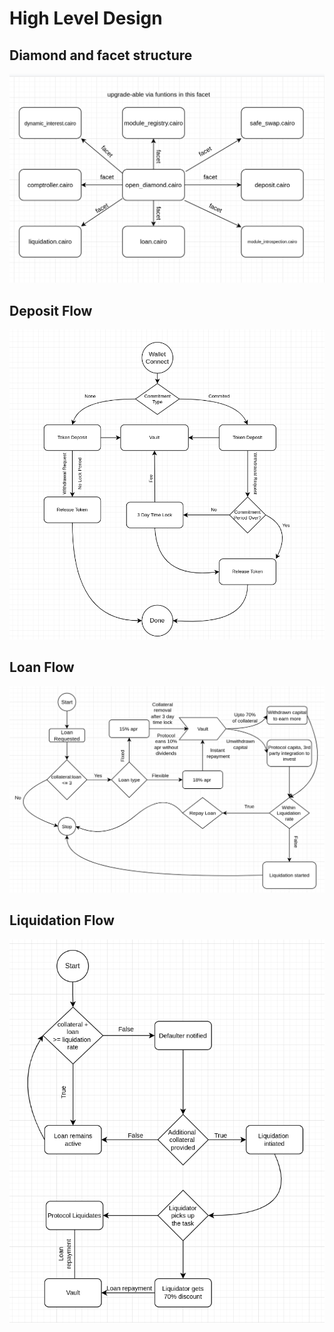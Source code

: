 # High Level Design

## Diamond and facet structure

![](assets/2022-08-29-16-11-06.png)

## Deposit Flow

![](assets/2022-08-30-22-03-23.png)

## Loan Flow

![](assets/2022-08-31-15-04-42.png)

## Liquidation Flow

![](assets/2022-08-31-16-06-39.png)
